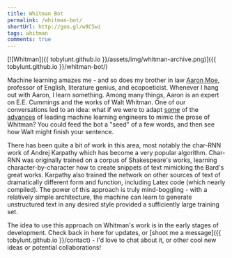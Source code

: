 ```yaml
---
title: Whitman Bot
permalink: /whitman-bot/
shortUrl: http://goo.gl/w9C5wi
tags: whitman
comments: true
---
```


[![Whitman]({{ tobylunt.github.io }}/assets/img/whitman-archive.png)]({{ tobylunt.github.io }}/whitman-bot/)

Machine learning amazes me - and so does my brother in law [Aaron Moe](http://aaronmoe.com), professor of English, literature genius, and ecopoeticist. Whenever I hang out with Aaron, I learn something. Among many things, Aaron is an expert on E.E. Cummings and the works of Walt Whitman. One of our conversations led to an idea: what if we were to adapt [some](https://karpathy.github.io/2015/05/21/rnn-effectiveness/) of the [advances](https://www.engadget.com/2015/12/02/neural-network-journalism-philip-k-dick/) of leading machine learning engineers to mimic the prose of Whitman? You could feed the bot a "seed" of a few words, and then see how Walt might finish your sentence.

<!--more-->
There has been quite a bit of work in this area, most notably the char-RNN work of Andrej Karpathy which has become a very popular algorithm. Char-RNN was originally trained on a corpus of Shakespeare's works, learning character-by-character how to create snippets of text mimicking the Bard's great works. Karpathy also trained the network on other sources of text of dramatically different form and function, including Latex code (which nearly compiled). The power of this approach is truly mind-boggling - with a relatively simple architecture, the machine can learn to generate unstructured text in any desired style provided a sufficiently large training set.

The idea to use this approach on Whitman's work is in the early stages of development. Check back in here for updates, or [shoot me a message]({{ tobylunt.github.io }}/contact) - I'd love to chat about it, or other cool new ideas or potential collaborations!  
<br/>
